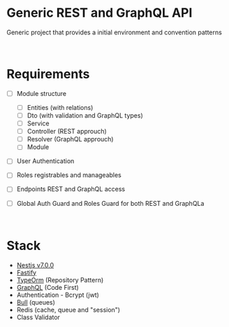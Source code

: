 # Generic REST and GraphQL API

Generic project that provides a initial environment and convention patterns

&nbsp;
# Requirements 

- [ ] Module structure

    - [ ] Entities (with relations)
    - [ ] Dto (with validation and GraphQL types)
    - [ ] Service
    - [ ] Controller (REST approuch)
    - [ ] Resolver (GraphQL approuch)
    - [ ] Module    

- [ ] User Authentication

- [ ] Roles registrables and manageables

- [ ] Endpoints REST and GraphQL access

- [ ] Global Auth Guard and Roles Guard for both REST and GraphQLa


&nbsp;
# Stack

- [Nestjs v7.0.0](https://docs.nestjs.com/)
- [Fastify](https://docs.nestjs.com/techniques/performance)
- [TypeOrm](https://docs.nestjs.com/techniques/database) (Repository Pattern)
- [GraphQL](https://docs.nestjs.com/graphql/quick-start) (Code First)
- Authentication - Bcrypt (jwt)
- [Bull](https://docs.nestjs.com/techniques/queues) (queues)
- Redis (cache, queue and "session")
- Class Validator

